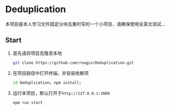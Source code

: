 # Deduplication

本项目是本人学习文件固定分块去重时写的一个小项目，请确保使用全英文测试...

## Start

1.  首先请将项目克隆至本地

    ```bash
    git clone https://github.com/reagin/Deduplication.git
    ```

2.  在项目路径中打开终端，并安装依赖项

    ```bash
    cd Deduplication; npm install;
    ```

3.  运行本项目，默认打开于`http://127.0.0.1:3000`

    ```bash
    npm run start
    ```
